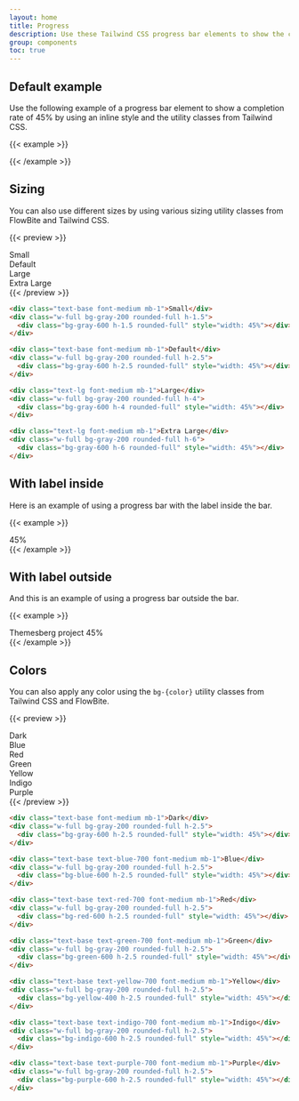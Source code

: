```yaml
---
layout: home
title: Progress
description: Use these Tailwind CSS progress bar elements to show the completion rate of something
group: components
toc: true
---
```


## Default example

Use the following example of a progress bar element to show a completion rate of 45% by using an inline style and the utility classes from Tailwind CSS.

{{< example >}}
<div class="w-full bg-gray-200 rounded-full h-2.5">
  <div class="bg-blue-600 h-2.5 rounded-full" style="width: 45%"></div>
</div>
{{< /example >}}

## Sizing

You can also use different sizes by using various sizing utility classes from FlowBite and Tailwind CSS.

{{< preview >}}
<div class="text-base font-medium mb-1">Small</div>
<div class="w-full bg-gray-200 rounded-full h-1.5 mb-4">
  <div class="bg-gray-600 h-1.5 rounded-full" style="width: 45%"></div>
</div>
<div class="text-base font-medium mb-1">Default</div>
<div class="w-full bg-gray-200 rounded-full h-2.5 mb-4">
  <div class="bg-gray-600 h-2.5 rounded-full" style="width: 45%"></div>
</div>
<div class="text-lg font-medium mb-1">Large</div>
<div class="w-full bg-gray-200 rounded-full h-4 mb-4">
  <div class="bg-gray-600 h-4 rounded-full" style="width: 45%"></div>
</div>
<div class="text-lg font-medium mb-1">Extra Large</div>
<div class="w-full bg-gray-200 rounded-full h-6">
  <div class="bg-gray-600 h-6 rounded-full" style="width: 45%"></div>
</div>
{{< /preview >}}

```html
<div class="text-base font-medium mb-1">Small</div>
<div class="w-full bg-gray-200 rounded-full h-1.5">
  <div class="bg-gray-600 h-1.5 rounded-full" style="width: 45%"></div>
</div>

<div class="text-base font-medium mb-1">Default</div>
<div class="w-full bg-gray-200 rounded-full h-2.5">
  <div class="bg-gray-600 h-2.5 rounded-full" style="width: 45%"></div>
</div>

<div class="text-lg font-medium mb-1">Large</div>
<div class="w-full bg-gray-200 rounded-full h-4">
  <div class="bg-gray-600 h-4 rounded-full" style="width: 45%"></div>
</div>

<div class="text-lg font-medium mb-1">Extra Large</div>
<div class="w-full bg-gray-200 rounded-full h-6">
  <div class="bg-gray-600 h-6 rounded-full" style="width: 45%"></div>
</div>
```

## With label inside

Here is an example of using a progress bar with the label inside the bar.

{{< example >}}
  <div class="w-full bg-gray-200 rounded-full">
    <div class="bg-blue-600 text-xs font-medium text-blue-100 text-center p-0.5 leading-none rounded-full" style="width: 45%"> 45%</div>
  </div>
{{< /example >}}

## With label outside

And this is an example of using a progress bar outside the bar.

{{< example >}}
<div class="mb-1 flex justify-between">
  <span class="text-base text-blue-700 font-medium">Themesberg project</span>
  <span class="text-sm font-medium text-blue-700">45%</span>
</div>
<div class="w-full bg-gray-200 rounded-full h-2.5">
  <div class="bg-blue-600 h-2.5 rounded-full" style="width: 45%"></div>
</div>
{{< /example >}}

## Colors

You can also apply any color using the `bg-{color}` utility classes from Tailwind CSS and FlowBite.

{{< preview >}}
<div class="text-base font-medium mb-1">Dark</div>
<div class="w-full bg-gray-200 rounded-full h-2.5 mb-4">
  <div class="bg-gray-600 h-2.5 rounded-full" style="width: 45%"></div>
</div>
<div class="text-base text-blue-700 font-medium mb-1">Blue</div>
<div class="w-full bg-gray-200 rounded-full h-2.5 mb-4">
  <div class="bg-blue-600 h-2.5 rounded-full" style="width: 45%"></div>
</div>
<div class="text-base text-red-700 font-medium mb-1">Red</div>
<div class="w-full bg-gray-200 rounded-full h-2.5 mb-4">
  <div class="bg-red-600 h-2.5 rounded-full" style="width: 45%"></div>
</div>
<div class="text-base text-green-700 font-medium mb-1">Green</div>
<div class="w-full bg-gray-200 rounded-full h-2.5 mb-4">
  <div class="bg-green-600 h-2.5 rounded-full" style="width: 45%"></div>
</div>
<div class="text-base text-yellow-700 font-medium mb-1">Yellow</div>
<div class="w-full bg-gray-200 rounded-full h-2.5 mb-4">
  <div class="bg-yellow-400 h-2.5 rounded-full" style="width: 45%"></div>
</div>
<div class="text-base text-indigo-700 font-medium mb-1">Indigo</div>
<div class="w-full bg-gray-200 rounded-full h-2.5 mb-4">
  <div class="bg-indigo-600 h-2.5 rounded-full" style="width: 45%"></div>
</div>
<div class="text-base text-purple-700 font-medium mb-1">Purple</div>
<div class="w-full bg-gray-200 rounded-full h-2.5">
  <div class="bg-purple-600 h-2.5 rounded-full" style="width: 45%"></div>
</div>
{{< /preview >}}

```html
<div class="text-base font-medium mb-1">Dark</div>
<div class="w-full bg-gray-200 rounded-full h-2.5">
  <div class="bg-gray-600 h-2.5 rounded-full" style="width: 45%"></div>
</div>

<div class="text-base text-blue-700 font-medium mb-1">Blue</div>
<div class="w-full bg-gray-200 rounded-full h-2.5">
  <div class="bg-blue-600 h-2.5 rounded-full" style="width: 45%"></div>
</div>

<div class="text-base text-red-700 font-medium mb-1">Red</div>
<div class="w-full bg-gray-200 rounded-full h-2.5">
  <div class="bg-red-600 h-2.5 rounded-full" style="width: 45%"></div>
</div>

<div class="text-base text-green-700 font-medium mb-1">Green</div>
<div class="w-full bg-gray-200 rounded-full h-2.5">
  <div class="bg-green-600 h-2.5 rounded-full" style="width: 45%"></div>
</div>

<div class="text-base text-yellow-700 font-medium mb-1">Yellow</div>
<div class="w-full bg-gray-200 rounded-full h-2.5">
  <div class="bg-yellow-400 h-2.5 rounded-full" style="width: 45%"></div>
</div>

<div class="text-base text-indigo-700 font-medium mb-1">Indigo</div>
<div class="w-full bg-gray-200 rounded-full h-2.5">
  <div class="bg-indigo-600 h-2.5 rounded-full" style="width: 45%"></div>
</div>

<div class="text-base text-purple-700 font-medium mb-1">Purple</div>
<div class="w-full bg-gray-200 rounded-full h-2.5">
  <div class="bg-purple-600 h-2.5 rounded-full" style="width: 45%"></div>
</div>
```
